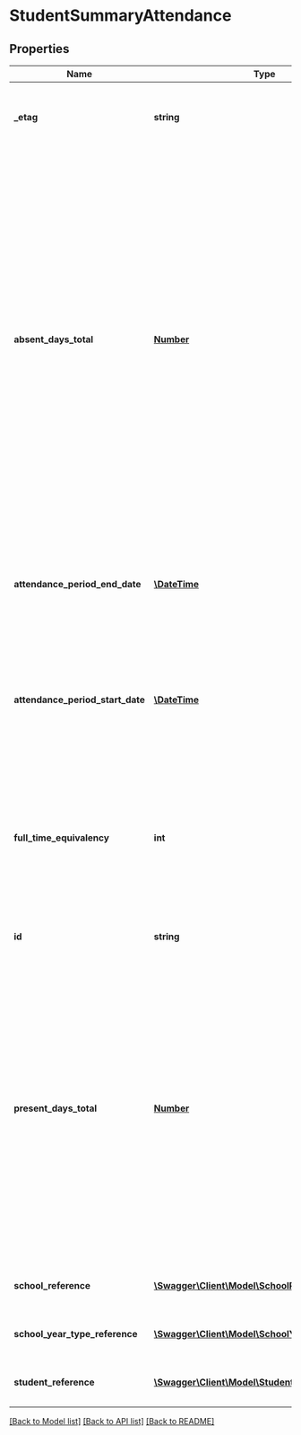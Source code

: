 # StudentSummaryAttendance

## Properties
Name | Type | Description | Notes
------------ | ------------- | ------------- | -------------
**_etag** | **string** | A unique system-generated value that identifies the version of the resource. | [optional] 
**absent_days_total** | [**Number**](Number.md) | The total number of days within the Reporting Period, which begins at the Period Start Date and ends at the Period End Date, that the student was marked as absent from the location/school.  This field should be used to summarize all absences - excused and unexcused.  Days Absent can store up to one decimal place to handle cases where Days Absent is defined in fractions of a full day, in which case the decimal point must be provided. | 
**attendance_period_end_date** | [**\DateTime**](\DateTime.md) | The ending date of the Reporting Period for the aggregated attendance and enrollment information in the ISO format YYYY-MM-DD | 
**attendance_period_start_date** | [**\DateTime**](\DateTime.md) | The beginning date of the Reporting Period for the aggregated attendance and enrollment information in the ISO format YYYY-MM-DD. | 
**full_time_equivalency** | **int** | The full-time equivalence (FTE) of student assignment to a public school or district for services or instruction. Determining FTE should be based on the student&#39;s program. | 
**id** | **string** | The unique identifier of the resource. | 
**present_days_total** | [**Number**](Number.md) | The total number of days within the Reporting Period, which begins at the Period Start Date and ends at the Period End Date, that the student was marked as present at the location/school. Days Present can store up to one decimal place to handle cases where Days Persent is defined in fractions of a full day, in which case the decimal point must be provided. | 
**school_reference** | [**\Swagger\Client\Model\SchoolReference**](SchoolReference.md) | A reference to the related School resource. | 
**school_year_type_reference** | [**\Swagger\Client\Model\SchoolYearTypeReference**](SchoolYearTypeReference.md) | A reference to the related SchoolYearType resource. | 
**student_reference** | [**\Swagger\Client\Model\StudentReference**](StudentReference.md) | A reference to the related Student resource. | 

[[Back to Model list]](../README.md#documentation-for-models) [[Back to API list]](../README.md#documentation-for-api-endpoints) [[Back to README]](../README.md)


